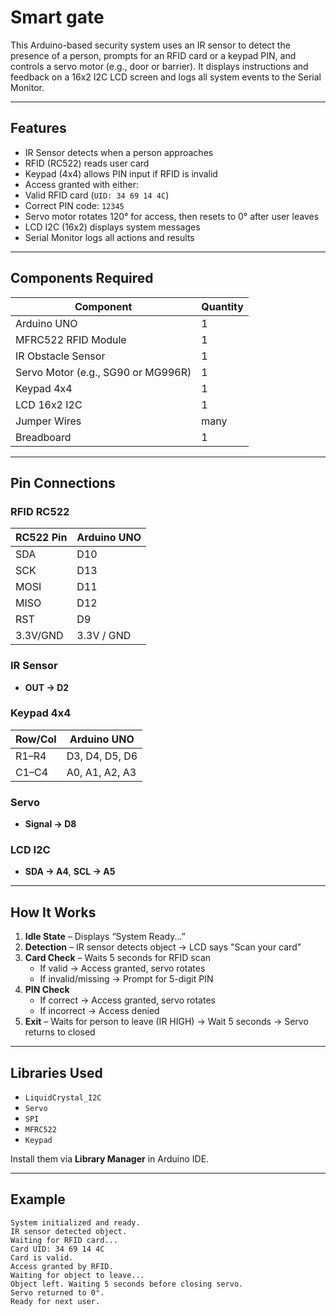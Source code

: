 # Smart gate

This Arduino-based security system uses an IR sensor to detect the presence of a person, prompts for an RFID card or a keypad PIN, and controls a servo motor (e.g., door or barrier). It displays instructions and feedback on a 16x2 I2C LCD screen and logs all system events to the Serial Monitor.

---

## Features

-  IR Sensor detects when a person approaches
-  RFID (RC522) reads user card
-  Keypad (4x4) allows PIN input if RFID is invalid
-  Access granted with either:
  - Valid RFID card (`UID: 34 69 14 4C`)
  - Correct PIN code: `12345`
-  Servo motor rotates 120° for access, then resets to 0° after user leaves
-  LCD I2C (16x2) displays system messages
-  Serial Monitor logs all actions and results

---

##  Components Required

| Component            | Quantity |
|----------------------|----------|
| Arduino UNO          | 1        |
| MFRC522 RFID Module  | 1        |
| IR Obstacle Sensor   | 1        |
| Servo Motor (e.g., SG90 or MG996R) | 1 |
| Keypad 4x4           | 1        |
| LCD 16x2 I2C         | 1        |
| Jumper Wires         | many     |
| Breadboard           | 1        |

---

##  Pin Connections

### RFID RC522

| RC522 Pin | Arduino UNO |
|-----------|-------------|
| SDA       | D10         |
| SCK       | D13         |
| MOSI      | D11         |
| MISO      | D12         |
| RST       | D9          |
| 3.3V/GND  | 3.3V / GND  |

### IR Sensor
- **OUT → D2**

### Keypad 4x4

| Row/Col | Arduino UNO |
|---------|-------------|
| R1–R4   | D3, D4, D5, D6 |
| C1–C4   | A0, A1, A2, A3 |

### Servo
- **Signal → D8**

### LCD I2C
- **SDA → A4**, **SCL → A5**

---

##  How It Works

1. **Idle State** – Displays “System Ready...”
2. **Detection** – IR sensor detects object → LCD says "Scan your card"
3. **Card Check** – Waits 5 seconds for RFID scan
   - If valid → Access granted, servo rotates
   - If invalid/missing → Prompt for 5-digit PIN
4. **PIN Check**
   - If correct → Access granted, servo rotates
   - If incorrect → Access denied
5. **Exit** – Waits for person to leave (IR HIGH) → Wait 5 seconds → Servo returns to closed

---

##  Libraries Used

- `LiquidCrystal_I2C`
- `Servo`
- `SPI`
- `MFRC522`
- `Keypad`

Install them via **Library Manager** in Arduino IDE.

---

##  Example

```text
System initialized and ready.
IR sensor detected object.
Waiting for RFID card...
Card UID: 34 69 14 4C
Card is valid.
Access granted by RFID.
Waiting for object to leave...
Object left. Waiting 5 seconds before closing servo.
Servo returned to 0°.
Ready for next user.
